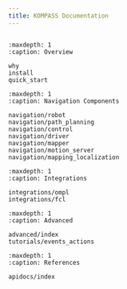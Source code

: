 ```yaml
---
title: KOMPASS Documentation
---
```


```{include} overview.md

```

```{toctree}
:maxdepth: 1
:caption: Overview

why
install
quick_start
```

<!-- # Navigation -->

```{toctree}
:maxdepth: 1
:caption: Navigation Components

navigation/robot
navigation/path_planning
navigation/control
navigation/driver
navigation/mapper
navigation/motion_server
navigation/mapping_localization
```

<!-- # Design -->

<!-- ```{toctree}
:maxdepth: 1
:caption: Design Concepts

design
``` -->

<!-- # Integrations and Plugins -->

```{toctree}
:maxdepth: 1
:caption: Integrations

integrations/ompl
integrations/fcl
```

<!-- # Advanced Topics -->

```{toctree}
:maxdepth: 1
:caption: Advanced

advanced/index
tutorials/events_actions
```

<!-- # References -->

```{toctree}
:maxdepth: 1
:caption: References

apidocs/index
```
